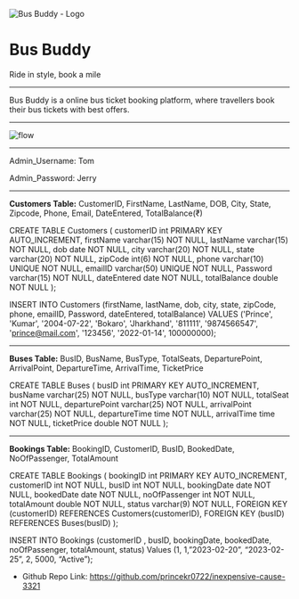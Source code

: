 ![Bus Buddy - Logo](https://user-images.githubusercontent.com/112754559/221499553-7b477363-5ce7-4bff-8d7d-0d62bdcc2935.png)

<h1>Bus Buddy</h1>
Ride in style, book a mile </br>

<hr></hr>

<p>Bus Buddy is a online bus ticket booking platform,
where travellers book their bus tickets with best 
offers.</p>

<hr></hr>

![flow](https://user-images.githubusercontent.com/112754559/221497490-f005bbce-1a64-4980-a9ce-1cd39e32be83.jpg)

<hr></hr>

<p>Admin_Username: Tom</p>
<p>Admin_Password: Jerry</p>

<hr></hr>
<b>Customers Table:</b>
CustomerID, FirstName, LastName, DOB, City, State, Zipcode, Phone, Email, DateEntered, TotalBalance(₹)

CREATE TABLE Customers (
	customerID int PRIMARY KEY AUTO_INCREMENT,
	firstName varchar(15) NOT NULL,
	lastName varchar(15) NOT NULL,
	dob date NOT NULL,
	city varchar(20) NOT NULL,
	state varchar(20) NOT NULL,
	zipCode int(6) NOT NULL,
	phone varchar(10) UNIQUE NOT NULL,
	emailID varchar(50)  UNIQUE NOT NULL,
	Password varchar(15) NOT NULL,
	dateEntered date NOT NULL,
	totalBalance double NOT NULL
);

INSERT INTO Customers 
(firstName, lastName, dob, city, state, zipCode, phone, emailID, Password, dateEntered, totalBalance) 
VALUES 
('Prince', 'Kumar', '2004-07-22', 'Bokaro', 'Jharkhand', '811111', '9874566547', 'prince@mail.com', '123456', '2022-01-14', 100000000);

<hr></hr>


<b>Buses Table:</b>
BusID, BusName, BusType, TotalSeats, DeparturePoint, ArrivalPoint, DepartureTime, ArrivalTime, TicketPrice

CREATE TABLE Buses (
busID int PRIMARY KEY AUTO_INCREMENT,
busName varchar(25) NOT NULL,
busType varchar(10) NOT NULL,
totalSeat int NOT NULL,
departurePoint varchar(25) NOT NULL,
arrivalPoint varchar(25) NOT NULL,
departureTime time NOT NULL,
arrivalTime time NOT NULL,
ticketPrice double NOT NULL
);

<hr></hr>

<b>Bookings Table:</b>
BookingID, CustomerID, BusID, BookedDate, NoOfPassenger, TotalAmount

CREATE TABLE Bookings (
	bookingID int PRIMARY KEY AUTO_INCREMENT,
	customerID int NOT NULL,
	busID int NOT NULL,
bookingDate date NOT NULL,
	bookedDate date NOT NULL,
	noOfPassenger int NOT NULL,
	totalAmount double NOT NULL,
	status varchar(9) NOT NULL,
	FOREIGN KEY (customerID) REFERENCES Customers(customerID),
	FOREIGN KEY (busID) REFERENCES Buses(busID)
);

INSERT INTO Bookings (customerID , busID, bookingDate, bookedDate, noOfPassenger, totalAmount, status) Values (1, 1,”2023-02-20”, “2023-02-25”, 2, 5000, “Active”);

- Github Repo Link: https://github.com/princekr0722/inexpensive-cause-3321

